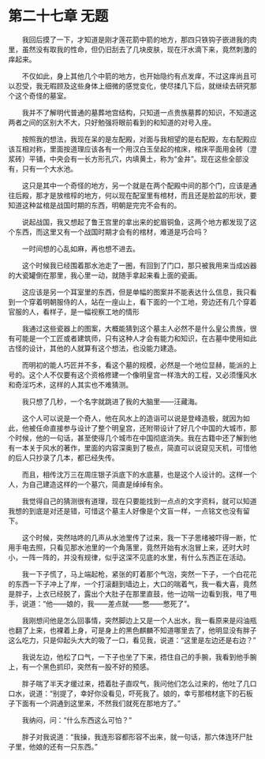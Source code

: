 # 第二十七章 无题


　　我回后摸了一下，才知道是刚才莲花箭中箭的地方，那四只铁钩子嵌进我的肉里，虽然没有取我的性命，但仍旧刮去了几块皮肤，现在汗水滴下来，竟然刺激的痒起来。

　　不仅如此，身上其他几个中箭的地方，也开始隐约有点发痒，不过这痒尚且可以忍受，我无暇顾及这些身体上细微的感觉变化，使尽揉几下后，就继续去研究那个这个奇怪的墓室。

　　我并不了解明代普通的墓葬地宫结构，只知道一点贵族墓葬的知识，不知道这两者之间的区别大不大，只好勉强将眼前看到的和知道的对号入座。

　　按照我的想法，我现在呆的是左配殿，对面与我相望的是右配殿，左右配殿应该互相对称，里面按道理应该各有一个用汉白玉垒起的棺床，棺床平面用金砖（澄浆砖）平铺，中央会有一长方形孔穴，内填黄土，称为“金井”。现在这些全部没有，只有一个大水池。

　　这只是其中一个奇怪的地方，另一个就是在两个配殿中间的那个门，应该是通往后殿，那才是放棺椁的地方，何以现在配室里有棺材，而且还是脸盆的形状，要知道这种盆棺是战国时期的东西，明朝是完完不会有的。

　　说起战国，我又想起了鲁王宫里的拿出来的蛇眉铜鱼，这两个地方都发现了这个东西，而这里又有一个战国时期才会有的棺材，难道是巧合吗？

　　一时间想的心乱如麻，再也想不进去。

　　这个时候我已经围着那水池走了一圈，有回到了门口，那只被我用来当成凶器的大瓷罐倒在那里，我心里一动，就随手拿起来看上面的瓷画。

　　这应该是另一个耳室里的东西，但是单幅的图案并不能表达什么信息，我只看到一个穿着明朝服侍的人，站在一座山上，看下面的一个工地，旁边还有几个穿着官服的人，看样子，是一幅视察工地的情形

　　我通过这些瓷器上的图案，大概能猜到这个墓主人必然不是什么皇公贵族，很有可能是一个工匠或者建筑师，只有这种人才会有能力和知识，在古墓中使用如此古怪的设计，其他的人就算有这个想法，也没能力建造。

　　而明初的能人巧匠并不多，看这个墓的规模，必然是一个地位显赫，能派的上号的。这个人不仅要有这个资格修建一个像明皇宫一样浩大的工程，又必须懂风水和奇淫巧术，这样的人其实也不难猜测。

　　我只想了几秒，一个名字就跳进了我的大脑里——汪藏海。

　　这个人可以说是一个奇人，他在风水上的造诣可以说是登峰造极，就因为如此，他被任命直接参与设计了整个明皇宫，还附带设计了好几个中国的大城市，那个时候，他的一句话，甚至使得几个城市在中国彻底消失。我在古籍中还了解到他有一本关于风水的著作，里面的内容深奥到了极点，简直可以说窥见天机，可惜他的后人只抄录了几本，都已经失传。

　　而且，相传沈万三在周庄银子浜底下的水底墓，也是这个人设计的。这样一个人，为自己建造这样的一个墓穴，简直是绰绰有余。

　　我觉得自己的猜测很有道理，现在只要能找到一点点的文字资料，就可以知道我想的到底是对还是错，可惜这个墓主人好像是个文盲一样，一点铭文也没有留下。

　　这个时候，突然咕咚的几声从水池里传了过来，我一下子思绪被吓得一断，忙用手电去照，只看见那水池里的一个角落里，竟然开始有水泡冒上来，还时大时小，一阵一阵的，并没有规律，似乎这深不见底的水里，有什么东西正在活动。

　　我一下子慌了，马上端起枪，紧张的盯着那个气泡，突然一下子，一个白花花的东西一下子冲上了岸，一个打滚翻到墙边上，大口的喘着气，我一看大喜，竟然是胖子，上衣已经脱了，露出个大肚子在那里直鼓，他一边喘一边看到我，甩了甩手，说道：“他——娘的，我——差点就——憋——憋死了”。

　　我刚想问他是怎么回事情，突然脚边上又是一个人出水，我一看原来是闷油瓶也翻了上来，也裸着上身，可是身上的黑色麒麟不知道哪里去了，他明显没有胖子这么吃力，只是仰起头大大的吸了一口，看见我，说道：“这里是左边还是右边？”

　　我说左边，他松了口气，一下子也坐了下来，捂住自己的手腕，我看到他手腕上，有一个黑色抓印，突然有一股不好的预感。

　　胖子喘了半天才缓过来，捂着肚子直叹气，我问他们怎么过来的，他吐了几口口水，说道：“别提了，幸好你没看见，吓死我了。娘的，幸亏那棺材底下的石板子下面有一个洞通到这里来，不然我们就死在那地方了。”

　　我纳闷，问：“什么东西这么可怕？”

　　胖子对我说道：“我操，我连形容都形容不出来，就一句话，那六体连环尸肚子里，他娘的还有一只东西。”

